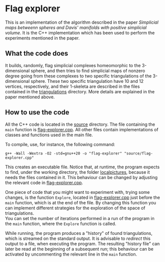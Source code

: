 # Flag explorer

This is an implementation of the algorithm described in the paper _Simplicial maps betweenn spheres and Davis' manifolds with positive simplicial volume_.
It is the C++ implementation which has been used to perform the experiments mentioned in the paper.



## What the code does

It builds, randomly, flag simplicial complexes homeomorphic to the 3-dimensional sphere, and then tries to find simplicial maps of nonzero degree going from these complexes to two specific triangulations of the 3-dimensional sphere.
These two specific triangulation have 10 and 12 vertices, respectively, and their 1-skeleta are described in the files contained in the [triangulations](triangulations/) directory.
More details are explained in the paper mentioned above.



## How to use the code

All the C++ code is located in the [source](source/) directory.
The file containing the `main` function is [flag-explorer.cpp](source/flag-explorer.cpp). All other files contain implementations of classes and functions used in the main file.

To compile, use, for instance, the following command:
```
g++ -Wall -Wextra -O2 -std=gnu++20 -o "flag-explorer" "source/flag-explorer.cpp"
```
This creates an executable file.
Notice that, at runtime, the program expects to find, under the working directory, the folder [localpictures](localpictures/), because it needs the files contained in it.
This behaviour can be changed by adjusting the relevant code in [flag-explorer.cpp](source/flag-explorer.cpp).

One piece of code that you might want to experiment with, trying some changes, is the function `Explore`, located in [flag-explorer.cpp](source/flag-explorer.cpp) just before the `main` function, which is at the end of the file.
By changing this function you can implement different strategies for the exploration of the space of triangulations.  
You can set the number of iterations performed in a run of the program in the `main` function, where the `Explore` function is called.

While running, the program produces a "history" of found triangulations, which is streamed on the standard output.
It is advisable to _redirect_ this output to a file, when executing the program.
The resulting "history file" can later be read at the beginning of a subsequent run; this behaviour can be activated by uncommenting the relevant line in the `main` function.

